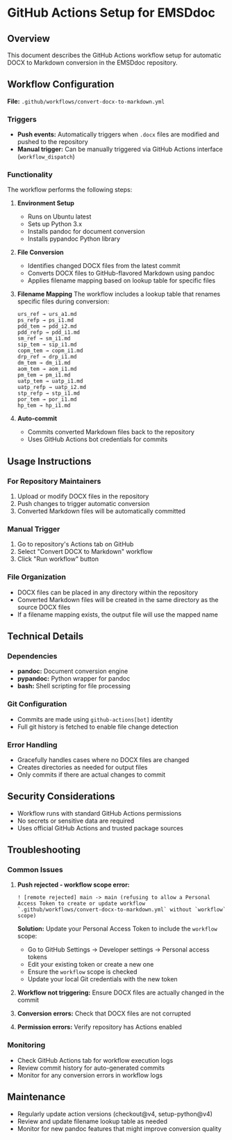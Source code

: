 # GitHub Actions Setup for EMSDdoc

## Overview
This document describes the GitHub Actions workflow setup for automatic DOCX to Markdown conversion in the EMSDdoc repository.

## Workflow Configuration
**File:** `.github/workflows/convert-docx-to-markdown.yml`

### Triggers
- **Push events:** Automatically triggers when `.docx` files are modified and pushed to the repository
- **Manual trigger:** Can be manually triggered via GitHub Actions interface (`workflow_dispatch`)

### Functionality
The workflow performs the following steps:

1. **Environment Setup**
   - Runs on Ubuntu latest
   - Sets up Python 3.x
   - Installs pandoc for document conversion
   - Installs pypandoc Python library

2. **File Conversion**
   - Identifies changed DOCX files from the latest commit
   - Converts DOCX files to GitHub-flavored Markdown using pandoc
   - Applies filename mapping based on lookup table for specific files

3. **Filename Mapping**
   The workflow includes a lookup table that renames specific files during conversion:
   ```
   urs_ref → urs_a1.md
   ps_refp → ps_i1.md
   pdd_tem → pdd_i2.md
   pdd_refp → pdd_i1.md
   sm_ref → sm_i1.md
   sip_tem → sip_i1.md
   copm_tem → copm_i1.md
   drp_ref → drp_i1.md
   dm_tem → dm_i1.md
   aom_tem → aom_i1.md
   pm_tem → pm_i1.md
   uatp_tem → uatp_i1.md
   uatp_refp → uatp_i2.md
   stp_refp → stp_i1.md
   por_tem → por_i1.md
   hp_tem → hp_i1.md
   ```

4. **Auto-commit**
   - Commits converted Markdown files back to the repository
   - Uses GitHub Actions bot credentials for commits

## Usage Instructions

### For Repository Maintainers
1. Upload or modify DOCX files in the repository
2. Push changes to trigger automatic conversion
3. Converted Markdown files will be automatically committed

### Manual Trigger
1. Go to repository's Actions tab on GitHub
2. Select "Convert DOCX to Markdown" workflow
3. Click "Run workflow" button

### File Organization
- DOCX files can be placed in any directory within the repository
- Converted Markdown files will be created in the same directory as the source DOCX files
- If a filename mapping exists, the output file will use the mapped name

## Technical Details

### Dependencies
- **pandoc:** Document conversion engine
- **pypandoc:** Python wrapper for pandoc
- **bash:** Shell scripting for file processing

### Git Configuration
- Commits are made using `github-actions[bot]` identity
- Full git history is fetched to enable file change detection

### Error Handling
- Gracefully handles cases where no DOCX files are changed
- Creates directories as needed for output files
- Only commits if there are actual changes to commit

## Security Considerations
- Workflow runs with standard GitHub Actions permissions
- No secrets or sensitive data are required
- Uses official GitHub Actions and trusted package sources

## Troubleshooting

### Common Issues
1. **Push rejected - workflow scope error:** 
   ```
   ! [remote rejected] main -> main (refusing to allow a Personal Access Token to create or update workflow `.github/workflows/convert-docx-to-markdown.yml` without `workflow` scope)
   ```
   **Solution:** Update your Personal Access Token to include the `workflow` scope:
   - Go to GitHub Settings → Developer settings → Personal access tokens
   - Edit your existing token or create a new one
   - Ensure the `workflow` scope is checked
   - Update your local Git credentials with the new token

2. **Workflow not triggering:** Ensure DOCX files are actually changed in the commit
3. **Conversion errors:** Check that DOCX files are not corrupted
4. **Permission errors:** Verify repository has Actions enabled

### Monitoring
- Check GitHub Actions tab for workflow execution logs
- Review commit history for auto-generated commits
- Monitor for any conversion errors in workflow logs

## Maintenance
- Regularly update action versions (checkout@v4, setup-python@v4)
- Review and update filename lookup table as needed
- Monitor for new pandoc features that might improve conversion quality
